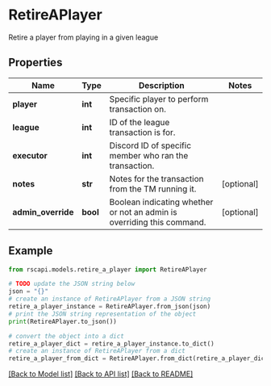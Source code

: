 # RetireAPlayer

Retire a player from playing in a given league

## Properties

Name | Type | Description | Notes
------------ | ------------- | ------------- | -------------
**player** | **int** | Specific player to perform transaction on. | 
**league** | **int** | ID of the league transaction is for. | 
**executor** | **int** | Discord ID of specific member who ran the transaction. | 
**notes** | **str** | Notes for the transaction from the TM running it. | [optional] 
**admin_override** | **bool** | Boolean indicating whether or not an admin is overriding this command. | [optional] 

## Example

```python
from rscapi.models.retire_a_player import RetireAPlayer

# TODO update the JSON string below
json = "{}"
# create an instance of RetireAPlayer from a JSON string
retire_a_player_instance = RetireAPlayer.from_json(json)
# print the JSON string representation of the object
print(RetireAPlayer.to_json())

# convert the object into a dict
retire_a_player_dict = retire_a_player_instance.to_dict()
# create an instance of RetireAPlayer from a dict
retire_a_player_from_dict = RetireAPlayer.from_dict(retire_a_player_dict)
```
[[Back to Model list]](../README.md#documentation-for-models) [[Back to API list]](../README.md#documentation-for-api-endpoints) [[Back to README]](../README.md)


